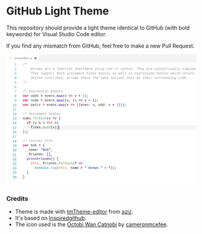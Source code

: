 # GitHub Light Theme

This repository should provide a light theme identical to GitHub (with bold keywords) for Visual Studio Code editor.

If you find any mismatch from GitHub, feel free to make a new Pull Request.

![Screenshot](screenshot.png)

### Credits

* Theme is made with [tmTheme-editor](http://tmtheme-editor.herokuapp.com) from [aziz](https://github.com/aziz/tmTheme-Editor).
* It's based on [Inspiredgithub](http://tmtheme-editor.herokuapp.com/#!/editor/theme/Inspiredgithub).
* The icon used is the [Octobi Wan Catnobi](https://octodex.github.com/octobiwan) by [cameronmcefee](https://github.com/cameronmcefee).
